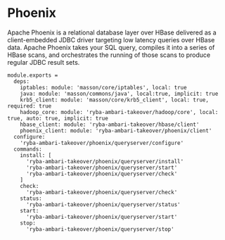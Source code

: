 
# Phoenix

Apache Phoenix is a relational database layer over HBase delivered as a client-embedded
JDBC driver targeting low latency queries over HBase data. Apache Phoenix takes
your SQL query, compiles it into a series of HBase scans, and orchestrates the
running of those scans to produce regular JDBC result sets.

    module.exports =
      deps:
        iptables: module: 'masson/core/iptables', local: true
        java: module: 'masson/commons/java', local:true, implicit: true
        krb5_client: module: 'masson/core/krb5_client', local: true, required: true
        hadoop_core: module: 'ryba-ambari-takeover/hadoop/core', local: true, auto: true, implicit: true
        hbase_client: module: 'ryba-ambari-takeover/hbase/client'
        phoenix_client: module: 'ryba-ambari-takeover/phoenix/client'
      configure:
        'ryba-ambari-takeover/phoenix/queryserver/configure'
      commands:
        install: [
          'ryba-ambari-takeover/phoenix/queryserver/install'
          'ryba-ambari-takeover/phoenix/queryserver/start'
          'ryba-ambari-takeover/phoenix/queryserver/check'
        ]
        check:
          'ryba-ambari-takeover/phoenix/queryserver/check'
        status:
          'ryba-ambari-takeover/phoenix/queryserver/status'
        start:
          'ryba-ambari-takeover/phoenix/queryserver/start'
        stop:
          'ryba-ambari-takeover/phoenix/queryserver/stop'
